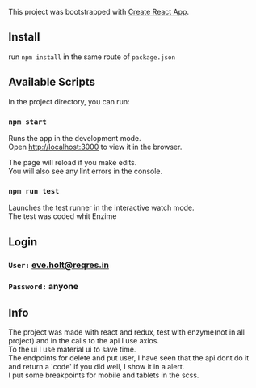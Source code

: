 This project was bootstrapped with [Create React App](https://github.com/facebook/create-react-app).

## Install

run `npm install` in the same route of `package.json`

## Available Scripts

In the project directory, you can run:

### `npm start`

Runs the app in the development mode.<br />
Open [http://localhost:3000](http://localhost:3000) to view it in the browser.

The page will reload if you make edits.<br />
You will also see any lint errors in the console.

### `npm run test`

Launches the test runner in the interactive watch mode.<br />
The test was coded whit Enzime

## Login

### `User:` eve.holt@reqres.in

### `Password:` anyone

## Info

The project was made with react and redux, test with enzyme(not in all project) and in the calls to the api I use axios. <br />
To the ui I use material ui to save time. <br />
The endpoints for delete and put user, I have seen that the api dont do it and return a 'code' if you did well, I show it in a alert. <br />
I put some breakpoints for mobile and tablets in the scss.
